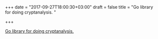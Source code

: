 +++
date = "2017-09-27T18:00:30+03:00"
draft = false
title = "Go library for doing cryptanalysis.  "

+++

<p><a href="https://github.com/averagesecurityguy/cryptanalysis">Go library for doing cryptanalysis.  </a></p>

